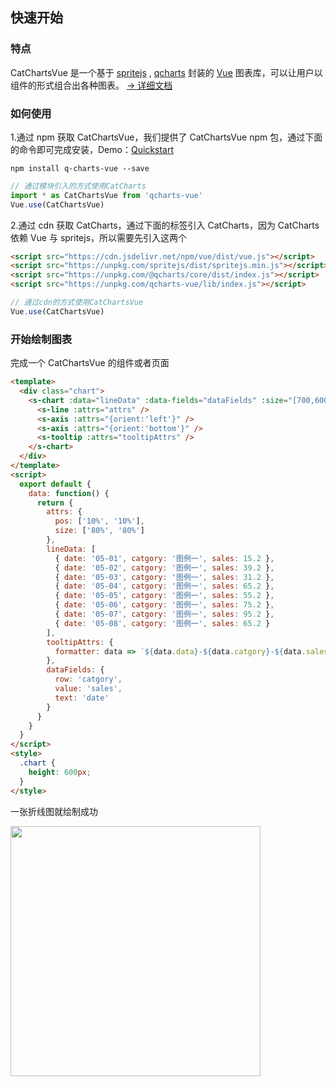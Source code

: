 ## 快速开始

### 特点

CatChartsVue 是一个基于 <a target="_blank" href="https://www.spritejs.com">spritejs</a> , <a  target="_blank" href="https://www.npmjs.com/package/@qcharts/core">qcharts</a> 封装的 <a target="_blank" href="https://vuejs.org/">Vue</a> 图表库，可以让用户以组件的形式组合出各种图表。 <a target="_blank" href="https://www.spritejs.com/qcharts-vue/">→ 详细文档</a>

### 如何使用

1.通过 npm 获取 CatChartsVue，我们提供了 CatChartsVue npm 包，通过下面的命令即可完成安装，Demo：<a target="_blank" href="https://github.com/yaotaiyang/qcharts-vue-demo">Quickstart</a>

```shell
npm install q-charts-vue --save
```

```javascript
// 通过模块引入的方式使用CatCharts
import * as CatChartsVue from 'qcharts-vue'
Vue.use(CatChartsVue)
```

2.通过 cdn 获取 CatCharts，通过下面的标签引入 CatCharts，因为 CatCharts 依赖 Vue 与 spritejs，所以需要先引入这两个

```html
<script src="https://cdn.jsdelivr.net/npm/vue/dist/vue.js"></script>
<script src="https://unpkg.com/spritejs/dist/spritejs.min.js"></script>
<script src="https://unpkg.com/@qcharts/core/dist/index.js"></script>
<script src="https://unpkg.com/qcharts-vue/lib/index.js"></script>
```

```javascript
// 通过cdn的方式使用CatChartsVue
Vue.use(CatChartsVue)
```

### 开始绘制图表

完成一个 CatChartsVue 的组件或者页面

```html
<template>
  <div class="chart">
    <s-chart :data="lineData" :data-fields="dataFields" :size="[700,600]">
      <s-line :attrs="attrs" />
      <s-axis :attrs="{orient:'left'}" />
      <s-axis :attrs="{orient:'bottom'}" />
      <s-tooltip :attrs="tooltipAttrs" />
    </s-chart>
  </div>
</template>
<script>
  export default {
    data: function() {
      return {
        attrs: {
          pos: ['10%', '10%'],
          size: ['80%', '80%']
        },
        lineData: [
          { date: '05-01', catgory: '图例一', sales: 15.2 },
          { date: '05-02', catgory: '图例一', sales: 39.2 },
          { date: '05-03', catgory: '图例一', sales: 31.2 },
          { date: '05-04', catgory: '图例一', sales: 65.2 },
          { date: '05-05', catgory: '图例一', sales: 55.2 },
          { date: '05-06', catgory: '图例一', sales: 75.2 },
          { date: '05-07', catgory: '图例一', sales: 95.2 },
          { date: '05-08', catgory: '图例一', sales: 65.2 }
        ],
        tooltipAttrs: {
          formatter: data => `${data.data}-${data.catgory}-${data.sales}`
        },
        dataFields: {
          row: 'catgory',
          value: 'sales',
          text: 'date'
        }
      }
    }
  }
</script>
<style>
  .chart {
    height: 600px;
  }
</style>
```

一张折线图就绘制成功

<img src="https://p4.ssl.qhimg.com/d/inn/717a6a22789a/base-line.png" width="400">

